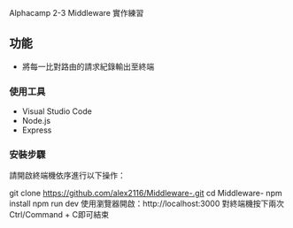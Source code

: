 Alphacamp 2-3 Middleware 實作練習

## 功能
- 將每一比對路由的請求紀錄輸出至終端

### 使用工具
- Visual Studio Code
- Node.js
- Express

### 安裝步驟

請開啟終端機依序進行以下操作：

git clone https://github.com/alex2116/Middleware-.git
cd Middleware-
npm install
npm run dev
使用瀏覽器開啟：http://localhost:3000 
對終端機按下兩次Ctrl/Command + C即可結束
